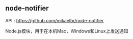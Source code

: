 ## node-notifier
API : https://github.com/mikaelbr/node-notifier

Node.js模块，用于在本机Mac，Windows和Linux上发送通知